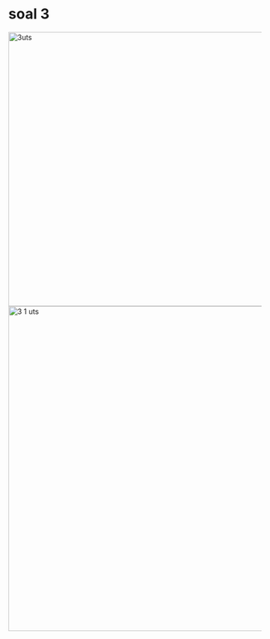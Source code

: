 <h1> soal 3</h1>

<img width="545" alt="3uts" src="https://github.com/yurisaprilian/BASIS-DATA/assets/160213851/3f38397a-06ad-4b05-b4bd-e29f2511fab6">



<img width="646" alt="3 1 uts" src="https://github.com/yurisaprilian/BASIS-DATA/assets/160213851/bbdd0ad2-6788-4d71-8512-ab6da12876b5">
